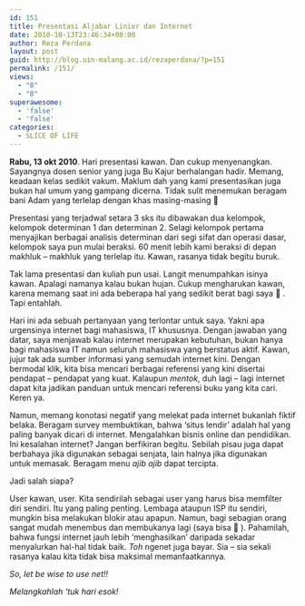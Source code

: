 ```yaml
---
id: 151
title: Presentasi Aljabar Linier dan Internet
date: 2010-10-13T23:46:34+00:00
author: Reza Perdana
layout: post
guid: http://blog.uin-malang.ac.id/rezaperdana/?p=151
permalink: /151/
views:
  - "8"
  - "8"
superawesome:
  - 'false'
  - 'false'
categories:
  - SLICE OF LIFE
---
```

**Rabu, 13 okt 2010**. Hari presentasi kawan. Dan cukup menyenangkan. Sayangnya dosen senior yang juga Bu Kajur berhalangan hadir. Memang, keadaan kelas sedikit vakum. Maklum dah yang kami presentasikan juga bukan hal umum yang gampang dicerna. Tidak sulit menemukan beragam bani Adam yang terlelap dengan khas masing-masing 🙁

Presentasi yang terjadwal setara 3 sks itu dibawakan dua kelompok, kelompok determinan 1 dan determinan 2. Selagi kelompok pertama <!--more-->menyajikan berbagai analisis determinan dari segi sifat dan operasi dasar, kelompok saya pun mulai beraksi. 60 menit lebih kami beraksi di depan makhluk – makhluk yang terlelap itu. Kawan, rasanya tidak begitu buruk.

Tak lama presentasi dan kuliah pun usai. Langit menumpahkan isinya kawan. Apalagi namanya kalau bukan hujan. Cukup mengharukan kawan, karena memang saat ini ada beberapa hal yang sedikit berat bagi saya 🙁 . Tapi entahlah.

Hari ini ada sebuah pertanyaan yang terlontar untuk saya. Yakni apa urgensinya internet bagi mahasiswa, IT khususnya. Dengan jawaban yang datar, saya menjawab kalau internet merupakan kebutuhan, bukan hanya bagi mahasiswa IT namun seluruh mahasiswa yang berstatus aktif. Kawan, jujur tak ada sumber informasi yang semudah internet kini. Dengan bermodal klik, kita bisa mencari berbagai referensi yang kini disertai pendapat – pendapat yang kuat. Kalaupun _mentok_, duh lagi – lagi internet dapat kita jadikan panduan untuk mencari referensi buku yang kita cari. Keren ya.

Namun, memang konotasi negatif yang melekat pada internet bukanlah fiktif belaka. Beragam survey membuktikan, bahwa ‘situs lendir’ adalah hal yang paling banyak dicari di internet. Mengalahkan bisnis online dan pendidikan. Ini kesalahan internet? Jangan berfikiran begitu. Sebilah pisau juga dapat berbahaya jika digunakan sebagai senjata, lain halnya jika digunakan untuk memasak. Beragam menu _ajib ajib_ dapat tercipta.

Jadi salah siapa?

User kawan, user. Kita sendirilah sebagai user yang harus bisa memfilter diri sendiri. Itu yang paling penting. Lembaga ataupun ISP itu sendiri, mungkin bisa melakukan blokir atau apapun. Namun, bagi sebagian orang sangat mudah menembus dan membukanya lagi (saya bisa 🙂 ). Pahamilah, bahwa fungsi internet jauh lebih ‘menghasilkan’ daripada sekadar menyalurkan hal-hal tidak baik. _Toh_ ngenet juga bayar. Sia – sia sekali rasanya kalau kita tidak bisa maksimal memanfaatkannya.

_So, let be wise to use net!!_

_Melangkahlah ‘tuk hari esok!_